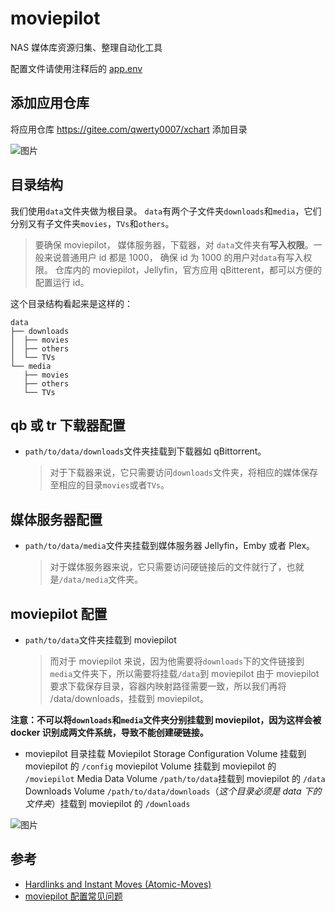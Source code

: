 # moviepilot

NAS 媒体库资源归集、整理自动化工具

配置文件请使用注释后的 [app.env](https://gitee.com/qwerty0007/xchart/raw/main/stable/moviepilot/app.env)

## 添加应用仓库

将应用仓库 https://gitee.com/qwerty0007/xchart 添加目录

![图片](https://gitee.com/qwerty0007/xchart/raw/main/assets/add.png)

## 目录结构

我们使用`data`文件夹做为根目录。
`data`有两个子文件夹`downloads`和`media`，它们分别又有子文件夹`movies`，`TVs`和`others`。

> 要确保 moviepilot， 媒体服务器，下载器，对 `data`文件夹有**写入权限**。一般来说普通用户 id 都是 1000， 确保 id 为 1000 的用户对`data`有写入权限。
> 仓库内的 moviepilot，Jellyfin，官方应用 qBitterent，都可以方便的配置运行 id。

这个目录结构看起来是这样的：
```
data
├── downloads
│  ├── movies
│  ├── others
│  └── TVs
└── media
   ├── movies
   ├── others
   └── TVs
```

## qb 或 tr 下载器配置
- `path/to/data/downloads`文件夹挂载到下载器如 qBittorrent。
  > 对于下载器来说，它只需要访问`downloads`文件夹，将相应的媒体保存至相应的目录`movies`或者`TVs`。
## 媒体服务器配置
- `path/to/data/media`文件夹挂载到媒体服务器 Jellyfin，Emby 或者 Plex。
  > 对于媒体服务器来说，它只需要访问硬链接后的文件就行了，也就是`/data/media`文件夹。
## moviepilot 配置
- `path/to/data`文件夹挂载到 moviepilot
  > 而对于 moviepilot 来说，因为他需要将`downloads`下的文件链接到`media`文件夹下，所以需要将挂载`/data`到 moviepilot
  > 由于 moviepilot 要求下载保存目录，容器内映射路径需要一致，所以我们再将 /data/downloads，挂载到 moviepilot。

**注意：不可以将`downloads`和`media`文件夹分别挂载到 moviepilot，因为这样会被 docker 识别成两文件系统，导致不能创建硬链接。**

- moviepilot 目录挂载
Moviepilot Storage
Configuration Volume 挂载到 moviepilot 的 `/config`
moviepilot Volume 挂载到 moviepilot 的 `/moviepilot`
Media Data Volume `/path/to/data`挂载到 moviepilot 的 `/data`
Downloads Volume `/path/to/data/downloads`（*这个目录必须是 data 下的文件夹*）挂载到 moviepilot 的 `/downloads`

![图片](https://gitee.com/qwerty0007/xchart/raw/main/assets/IMG_1.png)


## 参考

- [Hardlinks and Instant Moves (Atomic-Moves)](https://trash-guides.info/Hardlinks/Hardlinks-and-Instant-Moves/)
- [moviepilot 配置常见问题](https://github.com/Putarku/MoviePilot-Help)
